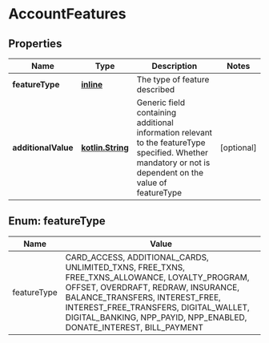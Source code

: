# AccountFeatures

## Properties
Name | Type | Description | Notes
------------ | ------------- | ------------- | -------------
**featureType** | [**inline**](#FeatureTypeEnum) | The type of feature described | 
**additionalValue** | [**kotlin.String**](.md) | Generic field containing additional information relevant to the featureType specified. Whether mandatory or not is dependent on the value of featureType |  [optional]

<a name="FeatureTypeEnum"></a>
## Enum: featureType
Name | Value
---- | -----
featureType | CARD_ACCESS, ADDITIONAL_CARDS, UNLIMITED_TXNS, FREE_TXNS, FREE_TXNS_ALLOWANCE, LOYALTY_PROGRAM, OFFSET, OVERDRAFT, REDRAW, INSURANCE, BALANCE_TRANSFERS, INTEREST_FREE, INTEREST_FREE_TRANSFERS, DIGITAL_WALLET, DIGITAL_BANKING, NPP_PAYID, NPP_ENABLED, DONATE_INTEREST, BILL_PAYMENT
